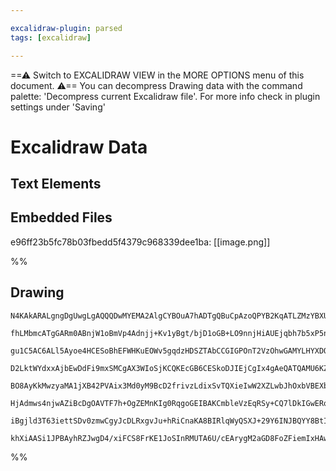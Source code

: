 ```yaml
---

excalidraw-plugin: parsed
tags: [excalidraw]

---
```

==⚠  Switch to EXCALIDRAW VIEW in the MORE OPTIONS menu of this document. ⚠== You can decompress Drawing data with the command palette: 'Decompress current Excalidraw file'. For more info check in plugin settings under 'Saving'


# Excalidraw Data
## Text Elements
## Embedded Files
e96ff23b5fc78b03fbedd5f4379c968339dee1ba: [[image.png]]

%%
## Drawing
```compressed-json
N4KAkARALgngDgUwgLgAQQQDwMYEMA2AlgCYBOuA7hADTgQBuCpAzoQPYB2KqATLZMzYBXUtiRoIACyhQ4zZAHoFAc0JRJQgEYA6bGwC2CgF7N6hbEcK4OCtptbErHALRY8RMpWdx8Q1TdIEfARcZgRmBShcZQUebQBWbR4aOiCEfQQOKGZuAG1wMFAwYogSbggAZRh4gC0ADQBxYgAZADYAQQAOAEkagEUAFiEAFQBRAHVhgCEU4shYRHLCfWik

fhLMbmcATgGARm0ABnjW1oBmVp4Adnjj+Kv1yBgt/bjD1oGB+LO9nnjHiAUEjqbh7b5xP5nTrbG63Pbws4AyQIQjKaTcKF8AqQazKYLcQ4A5hQUhsADWCAAwmx8GxSOUSdZmHBcIEsrMSppcNgycpSUIOMRqbT6RJGRxmazMlAOZAAGaEfD4CqwfESQQeWUQYmkinjYGSbhYubaknkhAqmBq9AasoA/lojjhHJoPYAtgs7BqZ6uw6E7EQPnCODdY

gu1C5AC6ALl5Ayoe4HCESoBhEFWHKuEOWv5gqdzHDSZTAbCCGIGPOnT2VzOhwGAMYLHYXDQ/wDjdYnAAcpwxEbDmdPgPLvWA4RmAARNJQMvcOUEMIAzTCQWjYIZLKF5P4AFCODEXAz8uumuHK5XAadHh7AZ+gFEDhkxPb+9sHmztDz/CLktRKBCcMIEQQU02ULUFWCBMJAQbZWjlOUeDOTR4jlbArk6TQBzlTQy2IFCBjOK5tmwWDOjOM5tmIBAE

D2LktWYdxxAjbEwDdFi9mxSMCgAX3WIoSjKCQKEcGB6CESkoDJIEjCgIx4gAeQATQAMU6KZswBBYmIgWNqM8KgAU2NAdj2Tokk6O4vh+QivgBH1UGcHhDjieJtk6S5oT2Q5YM+VoASBYgQTQQ4jj9NiTWRVF0WC0LDnCkpcWtf0TR1c1hTpcoAGI9ho3KtS5HkgwFIUaQysVyAlFk2RlGNFWVVVtNtcsiTNPUDSNFrdQtBryianNhEdZ1QXdT1vV

BO8AyKkMwzyaMA1jXB42PVAix3Md0yM9BcD2frivzLdixSvTQXieIwW2XZLwbJhOxbVBEXbG7mx7Dg+1dUynPPTpRxNccp2CI85wXBAlxXYg13SaUDrWk09wPQGT1rc8BhhY4bnvNMnzQVbX3fZavx/E04DYNNsjyFj8jmYpkqpw4WLmqnKdp2L4rmEK/Ti+nOIBOBAgLERwlmollmTQ8EAABT55gBe4EkhBBgN8FCKBqX0fQ1CPcWSfZNAmepln

HjAdmws4njwAZiBcDgOAVTF7h+OgZEMnKIg0RqgoGEIBAKCmbleVzEqRSy+CQ7lDkIGwERqu6Gd9BVLr0tFdBstynLw8j0ho9j33CoDxOGQqyVqvTqPpRj9JlLqy1rW1Gk7Q9jOs/SePzX1QLDTQY1IEbsvY5bilq8auvmob0usnL/QACUBskfbhtHzPe/SeTRtgcaaYjseoAn5TOCgZTFsVey2xKHvx9j3esgqQgjCYpz1k3xfz/SYYsCgdpXbu

iBgjld3T63iettSDv0zmwCgyJcDLRxgvJu+hRiCnaKA8BIRlqWyQSXJ+29Y6INJBQYY8BtIB3DgxUkSo6jcDcgcQi2wzg8G+mjKsfkPYkJpPgRS3AThxG2PECyvxawXR4Z0B+Rg2AGHtu2Ag8sCTaE6FWCyPAeIPzPlg9I089pDQkEQh+fISDX1vv2bRpBdEzjgBwwxJAACybAqLwNwJoYI+NgbmMDmVVA/FIBTBpKg0gyguQAAprwPF4NWagwSg

khXiAASi1JPBAyhRZJwgD4/xiFCS8FrKE1JoSInRMUTA6U/cEArygM2aGD8FoZFiemIxHAwJoHcRgDgdiHGy1IPLAE2AiCmLQHLBWJomnOx6W0vpJRhBQAfExXpeTRmaAAFYIGwNkCoTS4BWJsU0+xH5UAExGZbRZhBGDDFEfgcRJotLlF0mWcgBkAyR2JAYfBixsYvkVm+CkjjvwjMgErYk7R9mHOOc+JUZswC8ToBBQW9TuIgG4kAA
```
%%